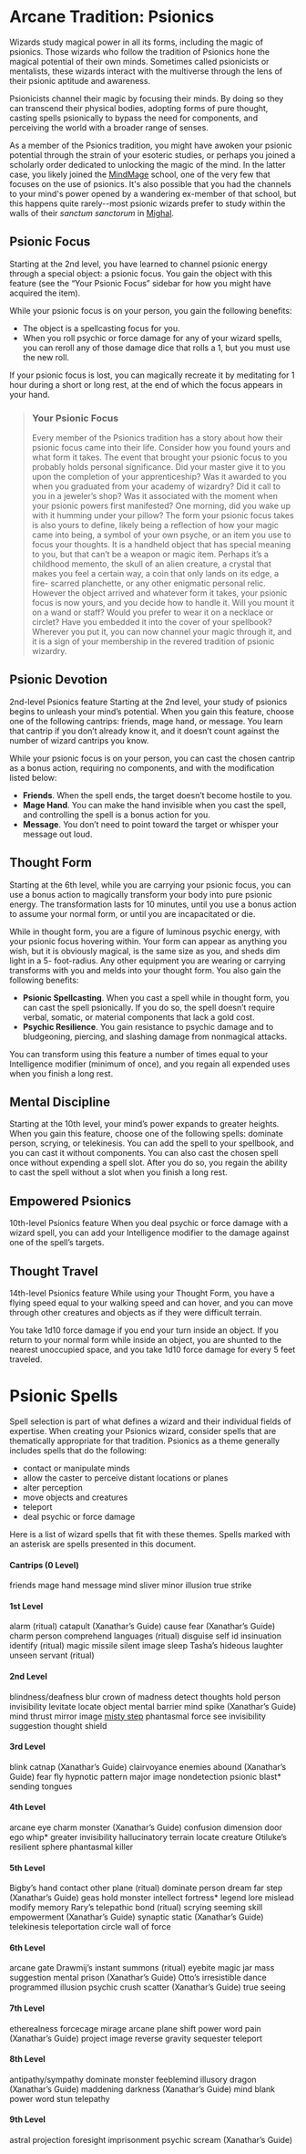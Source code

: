 # Arcane Tradition: Psionics
Wizards study magical power in all its forms, including the magic of psionics. Those wizards who follow the tradition of Psionics hone the magical potential of their own minds. Sometimes called psionicists or mentalists, these wizards interact with the multiverse through the lens of their psionic aptitude and awareness.

Psionicists channel their magic by focusing their minds. By doing so they can transcend their physical bodies, adopting forms of pure thought, casting spells psionically to bypass the need for components, and perceiving the world with a broader range of senses.

As a member of the Psionics tradition, you might have awoken your psionic potential through the strain of your esoteric studies, or perhaps you joined a scholarly order dedicated to unlocking the magic of the mind. In the latter case, you likely joined the [MindMage](/Organizations/MageSchools/MindMage.md) school, one of the very few that focuses on the use of psionics. It's also possible that you had the channels to your mind's power opened by a wandering ex-member of that school, but this happens quite rarely--most psionic wizards prefer to study within the walls of their *sanctum sanctorum* in [Mighal](/Cities/Mighal.md).

## Psionic Focus
Starting at the 2nd level, you have learned to channel psionic energy through a special object: a psionic focus. You gain the object with this feature (see the “Your Psionic Focus” sidebar for how you might have acquired the item).

While your psionic focus is on your person, you gain the following benefits:
* The object is a spellcasting focus for you.
* When you roll psychic or force damage for any of your wizard spells, you can reroll any of those damage dice that rolls a 1, but you must use the new roll.

If your psionic focus is lost, you can magically recreate it by meditating for 1 hour during a short or long rest, at the end of which the focus appears in your hand.

> ### Your Psionic Focus
> Every member of the Psionics tradition has a story about how their psionic focus came into their life. Consider how you found yours and what form it takes.
> The event that brought your psionic focus to you probably holds personal significance. Did your master give it to you upon the completion of your apprenticeship? Was it awarded to you when you graduated from your academy of wizardry? Did it call to you in a jeweler’s shop? Was it associated with the moment when your psionic powers first manifested? One morning, did you wake up with it humming under your pillow?
> The form your psionic focus takes is also yours to define, likely being a reflection of how your magic came into being, a symbol of your own psyche, or an item you use to focus your thoughts. It is a handheld object that has special meaning to you, but that can’t be a weapon or magic item. Perhaps it’s a childhood memento, the skull of an alien creature, a crystal that makes you feel a certain way, a coin that only lands on its edge, a fire- scarred planchette, or any other enigmatic personal relic.
> However the object arrived and whatever form it takes, your psionic focus is now yours, and you decide how to handle it. Will you mount it on a wand or staff? Would you prefer to wear it on a necklace or circlet? Have you embedded it into the cover of your spellbook? Wherever you put it, you can now channel your magic through it, and it is a sign of your membership in the revered tradition of psionic wizardry.

## Psionic Devotion
2nd-level Psionics feature
Starting at the 2nd level, your study of psionics begins to unleash your mind’s potential. When you gain this feature, choose one of the following cantrips: friends, mage hand, or message. You learn that cantrip if you don’t already know it, and it doesn’t count against the number of wizard cantrips you know.

While your psionic focus is on your person, you can cast the chosen cantrip as a bonus action, requiring no components, and with the modification listed below:
* **Friends**. When the spell ends, the target doesn’t become hostile to you.
* **Mage Hand**. You can make the hand invisible when you cast the spell, and controlling the spell is a bonus action for you.
* **Message**. You don’t need to point toward the target or whisper your message out loud.

## Thought Form
Starting at the 6th level, while you are carrying your psionic focus, you can use a bonus action to magically transform your body into pure psionic energy. The transformation lasts for 10 minutes, until you use a bonus action to assume your normal form, or until you are incapacitated or die.

While in thought form, you are a figure of luminous psychic energy, with your psionic focus hovering within. Your form can appear as anything you wish, but it is obviously magical, is the same size as you, and sheds dim light in a 5- foot-radius. Any other equipment you are wearing or carrying transforms with you and melds into your thought form. You also gain the following benefits:
* **Psionic Spellcasting**. When you cast a spell while in thought form, you can cast the spell psionically. If you do so, the spell doesn’t require verbal, somatic, or material components that lack a gold cost.
* **Psychic Resilience**. You gain resistance to psychic damage and to bludgeoning, piercing, and slashing damage from nonmagical attacks.

You can transform using this feature a number of times equal to your Intelligence modifier (minimum of once), and you regain all expended uses when you finish a long rest.

## Mental Discipline
Starting at the 10th level, your mind’s power expands to greater heights. When you gain this feature, choose one of the following spells: dominate person, scrying, or telekinesis. You can add the spell to your spellbook, and you can cast it without components.
You can also cast the chosen spell once without expending a spell slot. After you do so, you regain the ability to cast the spell without a slot when you finish a long rest.

## Empowered Psionics
10th-level Psionics feature
When you deal psychic or force damage with a wizard spell, you can add your Intelligence modifier to the damage against one of the spell’s targets.

## Thought Travel
14th-level Psionics feature
While using your Thought Form, you have a flying speed equal to your walking speed and can hover, and you can move through other creatures and objects as if they were difficult terrain.

You take 1d10 force damage if you end your turn inside an object. If you return to your normal form while inside an object, you are shunted to the nearest unoccupied space, and you take 1d10 force damage for every 5 feet traveled.

# Psionic Spells
Spell selection is part of what defines a wizard and their individual fields of expertise. When creating your Psionics wizard, consider spells that are thematically appropriate for that tradition. Psionics as a theme generally includes spells that do the following:
* contact or manipulate minds
* allow the caster to perceive distant locations or planes
* alter perception
* move objects and creatures
* teleport
* deal psychic or force damage

Here is a list of wizard spells that fit with these themes. Spells marked with an asterisk are spells presented in this document.

#### Cantrips (0 Level)
friends
mage hand
message 
mind sliver 
minor illusion 
true strike

#### 1st Level
alarm (ritual)
catapult (Xanathar’s Guide)
cause fear (Xanathar’s Guide)
charm person
comprehend languages (ritual) 
disguise 
self
id insinuation
identify (ritual)
magic missile
silent image
sleep
Tasha’s hideous laughter 
unseen servant (ritual)

#### 2nd Level
blindness/deafness
blur
crown of madness
detect thoughts
hold person
invisibility
levitate
locate object
mental barrier
mind spike (Xanathar’s Guide) 
mind thrust
mirror image
[misty step](https://www.dndbeyond.com/spells/misty-step)
phantasmal force
see invisibility
suggestion
thought shield

#### 3rd Level
blink
catnap (Xanathar’s Guide) 
clairvoyance
enemies abound (Xanathar’s Guide) 
fear
fly
hypnotic pattern
major image
nondetection
psionic blast*
sending
tongues

#### 4th Level
arcane eye
charm monster (Xanathar’s Guide) 
confusion
dimension door
ego whip*
greater invisibility
hallucinatory terrain 
locate creature
Otiluke’s resilient sphere
phantasmal killer

#### 5th Level
Bigby’s hand
contact other plane (ritual)
dominate person
dream
far step (Xanathar’s Guide)
geas
hold monster
intellect fortress*
legend lore
mislead
modify memory
Rary’s telepathic bond (ritual)
scrying
seeming
skill empowerment (Xanathar’s Guide) 
synaptic static (Xanathar’s Guide) telekinesis
teleportation circle
wall of force

#### 6th Level
arcane gate
Drawmij’s instant summons (ritual) 
eyebite
magic jar
mass suggestion
mental prison (Xanathar’s Guide) 
Otto’s irresistible dance 
programmed illusion
psychic crush
scatter (Xanathar’s Guide)
true seeing

#### 7th Level
etherealness
forcecage
mirage arcane
plane shift
power word pain (Xanathar’s Guide) 
project image
reverse gravity 
sequester 
teleport

#### 8th Level
antipathy/sympathy
dominate monster
feeblemind
illusory dragon (Xanathar’s Guide) 
maddening darkness (Xanathar’s Guide) 
mind blank
power word stun 
telepathy

#### 9th Level
astral projection
foresight
imprisonment
psychic scream (Xanathar’s Guide)
